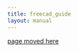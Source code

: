 ```yaml
---
title: freecad_guide
layout: manual
---
```


[page moved here](https://github.com/nortd/lasersaur/wiki/freecad_guide)
